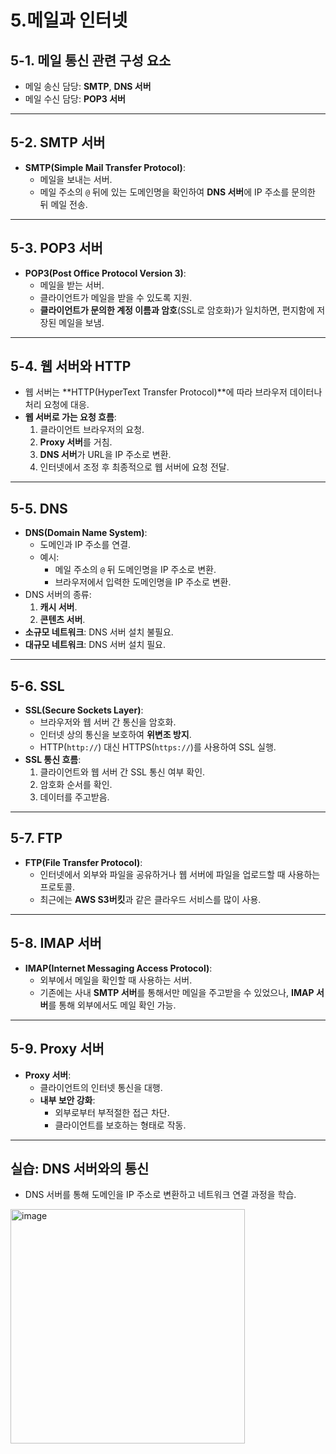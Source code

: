 # 5.메일과 인터넷

## 5-1. 메일 통신 관련 구성 요소
- 메일 송신 담당: **SMTP**, **DNS 서버**
- 메일 수신 담당: **POP3 서버**

---

## 5-2. SMTP 서버
- **SMTP(Simple Mail Transfer Protocol)**:
  - 메일을 보내는 서버.
  - 메일 주소의 `@` 뒤에 있는 도메인명을 확인하여 **DNS 서버**에 IP 주소를 문의한 뒤 메일 전송.

---

## 5-3. POP3 서버
- **POP3(Post Office Protocol Version 3)**:
  - 메일을 받는 서버.
  - 클라이언트가 메일을 받을 수 있도록 지원.
  - **클라이언트가 문의한 계정 이름과 암호**(SSL로 암호화)가 일치하면, 편지함에 저장된 메일을 보냄.

---

## 5-4. 웹 서버와 HTTP
- 웹 서버는 **HTTP(HyperText Transfer Protocol)**에 따라 브라우저 데이터나 처리 요청에 대응.
- **웹 서버로 가는 요청 흐름**:
  1. 클라이언트 브라우저의 요청.
  2. **Proxy 서버**를 거침.
  3. **DNS 서버**가 URL을 IP 주소로 변환.
  4. 인터넷에서 조정 후 최종적으로 웹 서버에 요청 전달.

---

## 5-5. DNS
- **DNS(Domain Name System)**:
  - 도메인과 IP 주소를 연결.
  - 예시:
    - 메일 주소의 `@` 뒤 도메인명을 IP 주소로 변환.
    - 브라우저에서 입력한 도메인명을 IP 주소로 변환.
- DNS 서버의 종류:
  1. **캐시 서버**.
  2. **콘텐츠 서버**.
- **소규모 네트워크**: DNS 서버 설치 불필요.
- **대규모 네트워크**: DNS 서버 설치 필요.

---

## 5-6. SSL
- **SSL(Secure Sockets Layer)**:
  - 브라우저와 웹 서버 간 통신을 암호화.
  - 인터넷 상의 통신을 보호하여 **위변조 방지**.
  - HTTP(`http://`) 대신 HTTPS(`https://`)를 사용하여 SSL 실행.
- **SSL 통신 흐름**:
  1. 클라이언트와 웹 서버 간 SSL 통신 여부 확인.
  2. 암호화 순서를 확인.
  3. 데이터를 주고받음.

---

## 5-7. FTP
- **FTP(File Transfer Protocol)**:
  - 인터넷에서 외부와 파일을 공유하거나 웹 서버에 파일을 업로드할 때 사용하는 프로토콜.
  - 최근에는 **AWS S3버킷**과 같은 클라우드 서비스를 많이 사용.

---

## 5-8. IMAP 서버
- **IMAP(Internet Messaging Access Protocol)**:
  - 외부에서 메일을 확인할 때 사용하는 서버.
  - 기존에는 사내 **SMTP 서버**를 통해서만 메일을 주고받을 수 있었으나,
    **IMAP 서버**를 통해 외부에서도 메일 확인 가능.

---

## 5-9. Proxy 서버
- **Proxy 서버**:
  - 클라이언트의 인터넷 통신을 대행.
  - **내부 보안 강화**:
    - 외부로부터 부적절한 접근 차단.
    - 클라이언트를 보호하는 형태로 작동.

---

## 실습: DNS 서버와의 통신
- DNS 서버를 통해 도메인을 IP 주소로 변환하고 네트워크 연결 과정을 학습.
<img width="375" alt="image" src="https://github.com/user-attachments/assets/7b611cf2-b5ec-4be5-9675-77085b87d24e">

